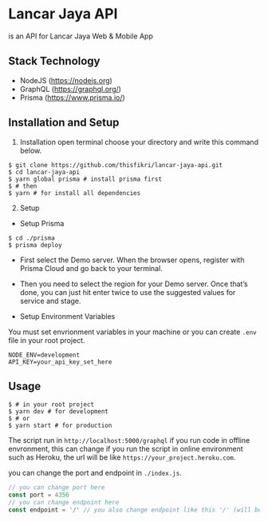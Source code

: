 # Lancar Jaya API
is an API for Lancar Jaya Web & Mobile App

## Stack Technology
- NodeJS (https://nodejs.org)
- GraphQL (https://graphql.org/)
- Prisma (https://www.prisma.io/)

## Installation and Setup
1. Installation
open terminal choose your directory and write this command below.
```console
$ git clone https://github.com/thisfikri/lancar-jaya-api.git
$ cd lancar-jaya-api
$ yarn global prisma # install prisma first
$ # then
$ yarn # for install all dependencies
```

2. Setup

- Setup Prisma
```console
$ cd ./prisma
$ prisma deploy
```
- First select the Demo server. When the browser opens, register with Prisma Cloud and go back to your terminal.
- Then you need to select the region for your Demo server. Once that’s done, you can just hit enter twice to use the suggested values for service and stage.

- Setup Environment Variables

You must set envrionment variables in your machine or you can create ```.env``` file in your root project.
```
NODE_ENV=development
API_KEY=your_api_key_set_here
```


## Usage
```console
$ # in your root project
$ yarn dev # for development
$ # or
$ yarn start # for production
```
The script run in ```http://localhost:5000/graphql``` if you run code in offline envronment, this can change if you run the script in online environment such as Heroku, the url will be like ```https://your_project.heroku.com```.

you can change the port and endpoint in ```./index.js```.
```javascript
// you can change port here
const port = 4356
// you can change endpoint here
const endpoint = '/' // you also change endpoint like this '/' (will be: http://your_domain:your_port/)
```
